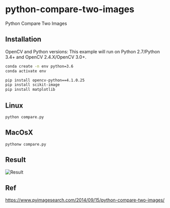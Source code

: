 # python-compare-two-images
 Python Compare Two Images

## Installation 
OpenCV and Python versions:
This example will run on Python 2.7/Python 3.4+ and OpenCV 2.4.X/OpenCV 3.0+.

``` bash
conda create -n env python=3.6
conda activate env

pip install opencv-python==4.1.0.25
pip install scikit-image
pip install matplotlib

```

## Linux
``` 
python compare.py
```

## MacOsX
```
pythonw compare.py
```
## Result
![ Result](https://www.pyimagesearch.com/wp-content/uploads/2014/06/compare_original_contrast.jpg)
## Ref
https://www.pyimagesearch.com/2014/09/15/python-compare-two-images/

